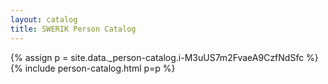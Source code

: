 ```yaml
---
layout: catalog
title: SWERIK Person Catalog
---
```

{% assign p = site.data._person-catalog.i-M3uUS7m2FvaeA9CzfNdSfc %}
{% include person-catalog.html p=p %}

